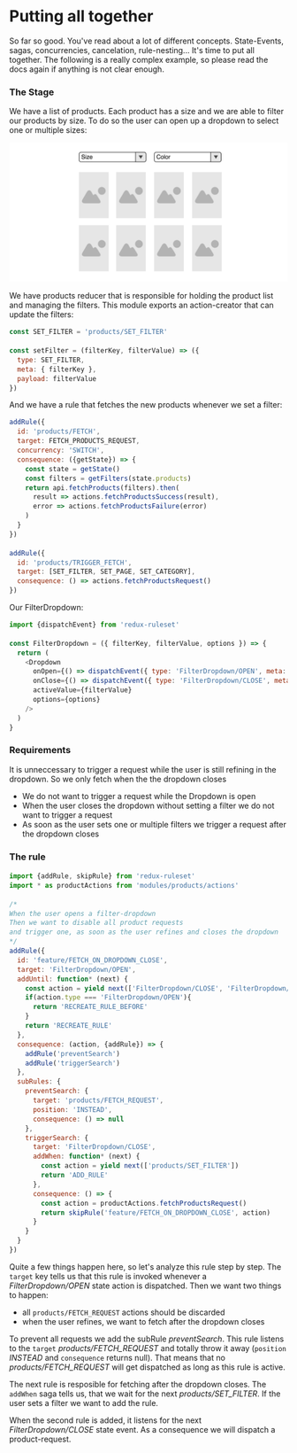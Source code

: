 # Putting all together

So far so good. You've read about a lot of different concepts. State-Events, sagas, concurrencies, cancelation, rule-nesting... It's time to put all together. The following is a really complex example, so please read the docs again if anything is not clear enough.

### The Stage

We have a list of products. Each product has a size and we are able to filter our products by size. To do so the user can open up a dropdown to select one or multiple sizes:

<img src='../images/Dropdown.png'>

We have products reducer that is responsible for holding the product list and managing the filters. This module exports an action-creator that can update the filters:

```javascript
const SET_FILTER = 'products/SET_FILTER'

const setFilter = (filterKey, filterValue) => ({
  type: SET_FILTER,
  meta: { filterKey },
  payload: filterValue
})
```

And we have a rule that fetches the new products whenever we set a filter:

```javascript
addRule({
  id: 'products/FETCH',
  target: FETCH_PRODUCTS_REQUEST,
  concurrency: 'SWITCH',
  consequence: ({getState}) => {
    const state = getState()
    const filters = getFilters(state.products)
    return api.fetchProducts(filters).then(
      result => actions.fetchProductsSuccess(result),
      error => actions.fetchProductsFailure(error)
    )
  }
})

addRule({
  id: 'products/TRIGGER_FETCH',
  target: [SET_FILTER, SET_PAGE, SET_CATEGORY],
  consequence: () => actions.fetchProductsRequest()
})
```

Our FilterDropdown:

```javascript
import {dispatchEvent} from 'redux-ruleset'

const FilterDropdown = ({ filterKey, filterValue, options }) => {
  return (
    <Dropdown
      onOpen={() => dispatchEvent({ type: 'FilterDropdown/OPEN', meta: {filterKey} })}
      onClose={() => dispatchEvent({ type: 'FilterDropdown/CLOSE', meta: {filterKey} })}
      activeValue={filterValue}
      options={options}
    />
  )
}
```

### Requirements

It is unneccessary to trigger a request while the user is still refining in the dropdown. So we only fetch when the the dropdown closes

- We do not want to trigger a request while the Dropdown is open
- When the user closes the dropdown without setting a filter we do not want to trigger a request
- As soon as the user sets one or multiple filters we trigger a request after the dropdown closes

### The rule

```javascript
import {addRule, skipRule} from 'redux-ruleset'
import * as productActions from 'modules/products/actions'

/*
When the user opens a filter-dropdown
Then we want to disable all product requests
and trigger one, as soon as the user refines and closes the dropdown
*/
addRule({
  id: 'feature/FETCH_ON_DROPDOWN_CLOSE',
  target: 'FilterDropdown/OPEN',
  addUntil: function* (next) {
    const action = yield next(['FilterDropdown/CLOSE', 'FilterDropdown/OPEN'])
    if(action.type === 'FilterDropdown/OPEN'){
      return 'RECREATE_RULE_BEFORE'
    }
    return 'RECREATE_RULE'
  },
  consequence: (action, {addRule}) => {
    addRule('preventSearch')
    addRule('triggerSearch')
  },
  subRules: {
    preventSearch: {
      target: 'products/FETCH_REQUEST',
      position: 'INSTEAD',
      consequence: () => null
    },
    triggerSearch: {
      target: 'FilterDropdown/CLOSE',
      addWhen: function* (next) {
        const action = yield next(['products/SET_FILTER'])
        return 'ADD_RULE'
      },
      consequence: () => {
        const action = productActions.fetchProductsRequest()
        return skipRule('feature/FETCH_ON_DROPDOWN_CLOSE', action)
      }
    }
  }
})
```

Quite a few things happen here, so let's analyze this rule step by step. The `target` key tells us that this rule is invoked whenever a *FilterDropdown/OPEN* state action is dispatched. Then we want two things to happen:

- all `products/FETCH_REQUEST` actions should be discarded
- when the user refines, we want to fetch after the dropdown closes

To prevent all requests we add the subRule *preventSearch*. This rule listens to the `target` *products/FETCH_REQUEST* and totally throw it away (`position` *INSTEAD* and `consequence` returns null). That means that no *products/FETCH_REQUEST* will get dispatched as long as this rule is active. 

The next rule is resposible for fetching after the dropdown closes. The `addWhen` saga tells us, that we wait for the next *products/SET_FILTER*. If the user sets a filter we want to add the rule. 

When the second rule is added, it listens for the next *FilterDropdown/CLOSE* state event. As a consequence we will dispatch a product-request. 



<!-- Both rules use the same `addUntil` saga. The rules will be removed after the dropdown closes. You may ask yourself why we don't add the `addUntil` saga to the wrapper rule and return a *RECREATE_RULE* after the dropdown closes. Let's image the following scenario: The user opens the *color* dropdown sets a filter and clicks on the *size* dropdown. Now we would have the following actions:

- FilterDropdown/OPEN (color)
- products/SET_FILTER (color)
- FilterDropdown/OPEN (size)
- FilterDropdown/CLOSE (color)
- products/FETCH_REQUEST (color)

The *open* event of the size dropdown will come before the *close* event of the color dropdown. If we would handle the remove-logic in the `addUntil` saga of the root rule we would recreate the dropdown closes. Therefore the rule won't work for the size dropdown. This won't happen in the presented solution -->

<!-- ### Scenarios

I think the best way to understand this rule is to play through a few scenarios:

1) user opens color dropdown, sets a filter and closes the dropdown again
2) user opens color dropdown and closes it again
3) user opens color dropdown, sets a filter, opens size dropdown and closes it -->